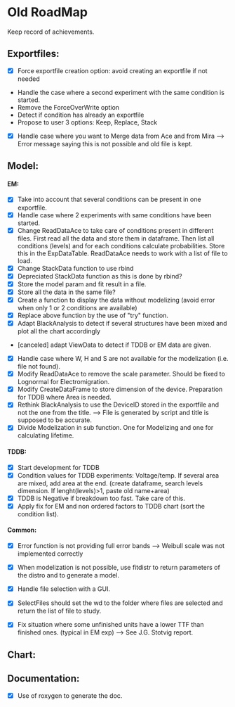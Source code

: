 # Old RoadMap

Keep record of achievements.

## Exportfiles:
- [x] Force exportfile creation option: avoid creating an exportfile if not needed
-  Handle the case where a second experiment with the same condition is started.
  - Remove the ForceOverWrite option
  - Detect if condition has already an exportfile
  - Propose to user 3 options: Keep, Replace, Stack
- [x] Handle case where you want to Merge data from Ace and from Mira --> Error message saying this is not possible and old file is kept.

## Model:
#### EM:
- [x] Take into account that several conditions can be present in one exportfile.
- [x] Handle case where 2 experiments with same conditions have been started.
- [x] Change ReadDataAce to take care of conditions present in different files. First read all the data and store them in dataframe. Then list all conditions (levels) and for each conditions calculate probabilities. Store this in the ExpDataTable. ReadDataAce needs to work with a list of file to load.
- [x] Change StackData function to use rbind
- [x] Depreciated StackData function as this is done by rbind?
- [x] Store the model param and fit result in a file.
- [x] Store all the data in the same file?
- [x] Create a function to display the data without modelizing (avoid error when only 1 or 2 conditions are available)
- [x] Replace above function by the use of "try" function.
- [x] Adapt BlackAnalysis to detect if several structures have been mixed and plot all the chart accordingly
- [canceled] adapt ViewData to detect if TDDB or EM data are given.
- [x] Handle case where W, H and S are not available for the modelization (i.e. file not found).
- [x] Modify ReadDataAce to remove the scale parameter. Should be fixed to Lognormal for Electromigration.
- [x] Modify CreateDataFrame to store dimension of the device. Preparation for TDDB where Area is needed.
- [x] Rethink BlackAnalysis to use the DeviceID stored in the exportfile and not the one from the title. --> File is generated by script and title is supposed to be accurate.
- [x] Divide Modelization in sub function. One for Modelizing and one for calculating lifetime.  

#### TDDB:
- [x] Start development for TDDB
- [x] Condition values for TDDB experiments: Voltage/temp. If several area are mixed, add area at the end. (create dataframe, search levels dimension. If lenght(levels)>1, paste old name+area)
- [x] TDDB is Negative if breakdown too fast. Take care of this.
- [x] Apply fix for EM and non ordered factors to TDDB chart (sort the condition list).

#### Common:
- [x] Error function is not providing full error bands --> Weibull scale was not implemented correctly
- [x] When modelization is not possible, use fitdistr to return parameters of the distro and to generate a model.
- [x] Handle file selection with a GUI.
- [x] SelectFiles should set the wd to the folder where files are selected and return the list of file to study.
- [x] Fix situation where some unfinished units have a lower TTF than finished ones. (typical in EM exp) --> See J.G. Stotvig report.


## Chart:

## Documentation:
- [x] Use of roxygen to generate the doc.
